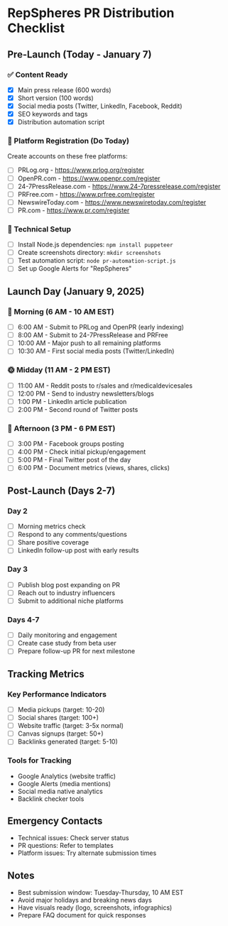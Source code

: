 # RepSpheres PR Distribution Checklist

## Pre-Launch (Today - January 7)

### ✅ Content Ready
- [x] Main press release (600 words)
- [x] Short version (100 words)
- [x] Social media posts (Twitter, LinkedIn, Facebook, Reddit)
- [x] SEO keywords and tags
- [x] Distribution automation script

### 📝 Platform Registration (Do Today)
Create accounts on these free platforms:
- [ ] PRLog.org - https://www.prlog.org/register
- [ ] OpenPR.com - https://www.openpr.com/register
- [ ] 24-7PressRelease.com - https://www.24-7pressrelease.com/register
- [ ] PRFree.com - https://www.prfree.com/register
- [ ] NewswireToday.com - https://www.newswiretoday.com/register
- [ ] PR.com - https://www.pr.com/register

### 🔧 Technical Setup
- [ ] Install Node.js dependencies: `npm install puppeteer`
- [ ] Create screenshots directory: `mkdir screenshots`
- [ ] Test automation script: `node pr-automation-script.js`
- [ ] Set up Google Alerts for "RepSpheres"

## Launch Day (January 9, 2025)

### 🌅 Morning (6 AM - 10 AM EST)
- [ ] 6:00 AM - Submit to PRLog and OpenPR (early indexing)
- [ ] 8:00 AM - Submit to 24-7PressRelease and PRFree
- [ ] 10:00 AM - Major push to all remaining platforms
- [ ] 10:30 AM - First social media posts (Twitter/LinkedIn)

### 🌞 Midday (11 AM - 2 PM EST)
- [ ] 11:00 AM - Reddit posts to r/sales and r/medicaldevicesales
- [ ] 12:00 PM - Send to industry newsletters/blogs
- [ ] 1:00 PM - LinkedIn article publication
- [ ] 2:00 PM - Second round of Twitter posts

### 🌆 Afternoon (3 PM - 6 PM EST)
- [ ] 3:00 PM - Facebook groups posting
- [ ] 4:00 PM - Check initial pickup/engagement
- [ ] 5:00 PM - Final Twitter post of the day
- [ ] 6:00 PM - Document metrics (views, shares, clicks)

## Post-Launch (Days 2-7)

### Day 2
- [ ] Morning metrics check
- [ ] Respond to any comments/questions
- [ ] Share positive coverage
- [ ] LinkedIn follow-up post with early results

### Day 3
- [ ] Publish blog post expanding on PR
- [ ] Reach out to industry influencers
- [ ] Submit to additional niche platforms

### Days 4-7
- [ ] Daily monitoring and engagement
- [ ] Create case study from beta user
- [ ] Prepare follow-up PR for next milestone

## Tracking Metrics

### Key Performance Indicators
- [ ] Media pickups (target: 10-20)
- [ ] Social shares (target: 100+)
- [ ] Website traffic (target: 3-5x normal)
- [ ] Canvas signups (target: 50+)
- [ ] Backlinks generated (target: 5-10)

### Tools for Tracking
- Google Analytics (website traffic)
- Google Alerts (media mentions)
- Social media native analytics
- Backlink checker tools

## Emergency Contacts
- Technical issues: Check server status
- PR questions: Refer to templates
- Platform issues: Try alternate submission times

## Notes
- Best submission window: Tuesday-Thursday, 10 AM EST
- Avoid major holidays and breaking news days
- Have visuals ready (logo, screenshots, infographics)
- Prepare FAQ document for quick responses